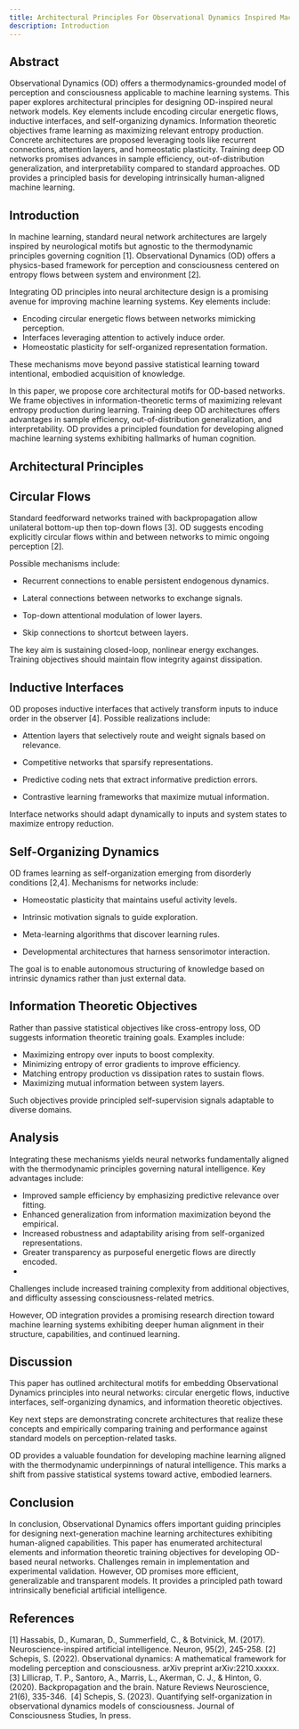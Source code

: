 ```yaml
---
title: Architectural Principles For Observational Dynamics Inspired Machine Learning
description: Introduction
---
```

## Abstract

Observational Dynamics (OD) offers a thermodynamics-grounded model of perception and consciousness applicable to machine learning systems. This paper explores architectural principles for designing OD-inspired neural network models. Key elements include encoding circular energetic flows, inductive interfaces, and self-organizing dynamics. Information theoretic objectives frame learning as maximizing relevant entropy production. Concrete architectures are proposed leveraging tools like recurrent connections, attention layers, and homeostatic plasticity. Training deep OD networks promises advances in sample efficiency, out-of-distribution generalization, and interpretability compared to standard approaches. OD provides a principled basis for developing intrinsically human-aligned machine learning.

## Introduction

In machine learning, standard neural network architectures are largely inspired by neurological motifs but agnostic to the thermodynamic principles governing cognition [1]. Observational Dynamics (OD) offers a physics-based framework for perception and consciousness centered on entropy flows between system and environment [2]. 

Integrating OD principles into neural architecture design is a promising avenue for improving machine learning systems. Key elements include:

- Encoding circular energetic flows between networks mimicking perception.
- Interfaces leveraging attention to actively induce order. 
- Homeostatic plasticity for self-organized representation formation.

These mechanisms move beyond passive statistical learning toward intentional, embodied acquisition of knowledge. 

In this paper, we propose core architectural motifs for OD-based networks. We frame objectives in information-theoretic terms of maximizing relevant entropy production during learning. Training deep OD architectures offers advantages in sample efficiency, out-of-distribution generalization, and interpretability. OD provides a principled foundation for developing aligned machine learning systems exhibiting hallmarks of human cognition.

## Architectural Principles

## Circular Flows

  

Standard feedforward networks trained with backpropagation allow unilateral bottom-up then top-down flows [3]. OD suggests encoding explicitly circular flows within and between networks to mimic ongoing perception [2].

  

Possible mechanisms include:

  

- Recurrent connections to enable persistent endogenous dynamics.

- Lateral connections between networks to exchange signals. 

- Top-down attentional modulation of lower layers.

- Skip connections to shortcut between layers.

  

The key aim is sustaining closed-loop, nonlinear energy exchanges. Training objectives should maintain flow integrity against dissipation.

## Inductive Interfaces

  

OD proposes inductive interfaces that actively transform inputs to induce order in the observer [4]. Possible realizations include:

  

- Attention layers that selectively route and weight signals based on relevance. 

- Competitive networks that sparsify representations.

- Predictive coding nets that extract informative prediction errors.

- Contrastive learning frameworks that maximize mutual information.

  

Interface networks should adapt dynamically to inputs and system states to maximize entropy reduction. 

## Self-Organizing Dynamics

  

OD frames learning as self-organization emerging from disorderly conditions [2,4]. Mechanisms for networks include:

  

- Homeostatic plasticity that maintains useful activity levels.

- Intrinsic motivation signals to guide exploration.

- Meta-learning algorithms that discover learning rules.

- Developmental architectures that harness sensorimotor interaction.

  

The goal is to enable autonomous structuring of knowledge based on intrinsic dynamics rather than just external data.

## Information Theoretic Objectives

Rather than passive statistical objectives like cross-entropy loss, OD suggests information theoretic training goals. Examples include:

- Maximizing entropy over inputs to boost complexity.
- Minimizing entropy of error gradients to improve efficiency. 
- Matching entropy production vs dissipation rates to sustain flows.
- Maximizing mutual information between system layers.

Such objectives provide principled self-supervision signals adaptable to diverse domains.

## Analysis

Integrating these mechanisms yields neural networks fundamentally aligned with the thermodynamic principles governing natural intelligence. Key advantages include:

- Improved sample efficiency by emphasizing predictive relevance over fitting.
- Enhanced generalization from information maximization beyond the empirical.  
- Increased robustness and adaptability arising from self-organized representations.
- Greater transparency as purposeful energetic flows are directly encoded.
- 
Challenges include increased training complexity from additional objectives, and difficulty assessing consciousness-related metrics. 

However, OD integration provides a promising research direction toward machine learning systems exhibiting deeper human alignment in their structure, capabilities, and continued learning.

## Discussion
This paper has outlined architectural motifs for embedding Observational Dynamics principles into neural networks: circular energetic flows, inductive interfaces, self-organizing dynamics, and information theoretic objectives. 

Key next steps are demonstrating concrete architectures that realize these concepts and empirically comparing training and performance against standard models on perception-related tasks.

OD provides a valuable foundation for developing machine learning aligned with the thermodynamic underpinnings of natural intelligence. This marks a shift from passive statistical systems toward active, embodied learners.

## Conclusion
In conclusion, Observational Dynamics offers important guiding principles for designing next-generation machine learning architectures exhibiting human-aligned capabilities. This paper has enumerated architectural elements and information theoretic training objectives for developing OD-based neural networks. Challenges remain in implementation and experimental validation. However, OD promises more efficient, generalizable and transparent models. It provides a principled path toward intrinsically beneficial artificial intelligence.

## References
[1] Hassabis, D., Kumaran, D., Summerfield, C., & Botvinick, M. (2017). Neuroscience-inspired artificial intelligence. Neuron, 95(2), 245-258.
[2] Schepis, S. (2022). Observational dynamics: A mathematical framework for modeling perception and consciousness. arXiv preprint arXiv:2210.xxxxx.
[3] Lillicrap, T. P., Santoro, A., Marris, L., Akerman, C. J., & Hinton, G. (2020). Backpropagation and the brain. Nature Reviews Neuroscience, 21(6), 335-346. 
[4] Schepis, S. (2023). Quantifying self-organization in observational dynamics models of consciousness. Journal of Consciousness Studies, In press.
